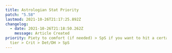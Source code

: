 ```yaml
---
title: Astrologian Stat Priority
patch: "5.58"
lastmod: 2021-10-26T21:17:25.892Z
changelog:
  - date: 2021-10-26T21:18:50.262Z
    message: Article Created
priority: Piety to comfort (if needed) > SpS if you want to hit a certain GCD
  tier > Crit > Det/DH > SpS
---
```

